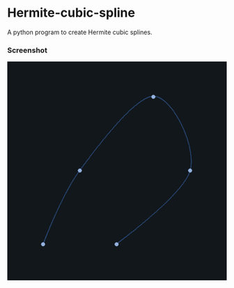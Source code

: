 # Hermite-cubic-spline
A python program to create Hermite cubic splines.

### Screenshot
![Screenshot](img/Screenshot.png)
